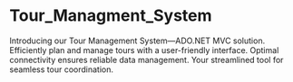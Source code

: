 # Tour_Managment_System
Introducing our Tour Management System—ADO.NET MVC solution. Efficiently plan and manage tours with a user-friendly interface. Optimal connectivity ensures reliable data management. Your streamlined tool for seamless tour coordination.
